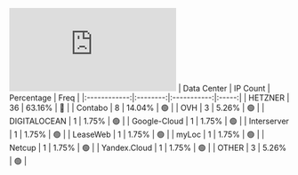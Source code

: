 ![Diagramm](https://github.com/obajay/StateSync-snapshots/blob/main/Projects/OKP4/1/README.md)
| Data Center | IP Count | Percentage | Freq |
|:------------:|:--------:|:-----------:|:-----:|
| HETZNER | 36 | 63.16% | 🔴 |
| Contabo | 8 | 14.04% | 🟢 |
| OVH | 3 | 5.26% | 🟢 |
| DIGITALOCEAN | 1 | 1.75% | 🟢 |
| Google-Cloud | 1 | 1.75% | 🟢 |
| Interserver | 1 | 1.75% | 🟢 |
| LeaseWeb | 1 | 1.75% | 🟢 |
| myLoc | 1 | 1.75% | 🟢 |
| Netcup | 1 | 1.75% | 🟢 |
| Yandex.Cloud | 1 | 1.75% | 🟢 |
| OTHER | 3 | 5.26% | 🟢 |